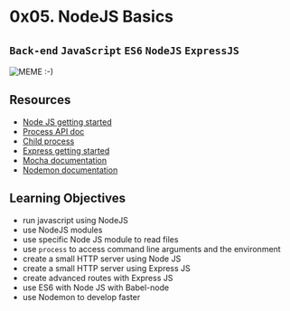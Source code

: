 # 0x05. NodeJS Basics
## `Back-end` `JavaScript` `ES6` `NodeJS` `ExpressJS`

![MEME :-)](https://s3.amazonaws.com/alx-intranet.hbtn.io/uploads/medias/2020/1/82692897e15d9f03256f.jpeg?X-Amz-Algorithm=AWS4-HMAC-SHA256&X-Amz-Credential=AKIARDDGGGOUSBVO6H7D%2F20240430%2Fus-east-1%2Fs3%2Faws4_request&X-Amz-Date=20240430T184024Z&X-Amz-Expires=86400&X-Amz-SignedHeaders=host&X-Amz-Signature=14f371c9c5b83cf1c75d5c9bd67e0be08d0da47a5c83053b26ef929088de56c3)

## Resources
* [Node JS getting started](https://nodejs.org/en/learn/getting-started/introduction-to-nodejs)
* [Process API doc](https://node.readthedocs.io/en/latest/api/process/)
* [Child process](https://nodejs.org/api/child_process.html)
* [Express getting started](https://expressjs.com/en/starter/installing.html)
* [Mocha documentation](https://mochajs.org/)
* [Nodemon documentation](https://github.com/remy/nodemon#nodemon)

## Learning Objectives
* run javascript using NodeJS
* use NodeJS modules
* use specific Node JS module to read files
* use `process` to access command line arguments and the environment
* create a small HTTP server using Node JS
* create a small HTTP server using Express JS
* create advanced routes with Express JS
* use ES6 with Node JS with Babel-node
* use Nodemon to develop faster
